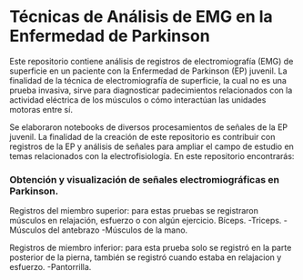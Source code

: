 # Técnicas de Análisis de EMG en la Enfermedad de Parkinson 

Este repositorio contiene análisis de registros de electromiografía (EMG) de superficie en un paciente con la Enfermedad de Parkinson (EP) juvenil. La finalidad de la técnica de electromiografía de superficie, la cual no es una prueba invasiva, sirve para diagnosticar padecimientos relacionados con la actividad eléctrica de los músculos o cómo interactúan las unidades motoras entre sí.

Se elaboraron notebooks de diversos procesamientos de señales de la EP juvenil. La finalidad de la creación de este repositorio es contribuir con registros de la EP y análisis de señales para ampliar el campo de estudio en temas relacionados con la electrofisiología. En este repositorio encontrarás:

### Obtención y visualización de señales electromiográficas en Parkinson.
Registros del miembro superior: para estas pruebas se registraron músculos en relajación, esfuerzo o con algún ejercicio. 
Bíceps.
  -Triceps.
  -Músculos del antebrazo
  -Músculos de la mano. 

Registros de miembro inferior: para esta prueba solo se registró en la parte posterior de la pierna, también se registró cuando estaba en relajacion y esfuerzo. 
  -Pantorrilla. 

